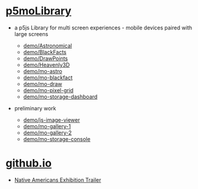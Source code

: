 # [p5moLibrary](https://github.com/molab-itp/p5moLibrary)

- a p5js Library for multi screen experiences - mobile devices paired with large screens

  - [demo/Astronomical](demo/Astronomical?v=81)
  - [demo/BlackFacts](demo/BlackFacts?v=81)
  - [demo/DrawPoints](demo/DrawPoints?v=81)
  - [demo/Heavenly3D](demo/Heavenly3D?v=81)
  - [demo/mo-astro](demo/mo-astro?v=81)
  - [demo/mo-blackfact](demo/mo-blackfacts?v=81)
  - [demo/mo-draw](demo/mo-draw?v=81)
  - [demo/mo-pixel-grid](demo/mo-pixel-grid?v=81)
  - [demo/mo-storage-dashboard](demo/mo-storage-dashboard?v=81)

- preliminary work

  - [demo/js-image-viewer](demo/js-image-viewer?v=81)
  - [demo/mo-gallery-1](demo/mo-gallery-1?v=81)
  - [demo/mo-gallery-2](demo/mo-gallery-2?v=81)
  - [demo/mo-storage-console](demo/mo-storage-console?v=81)

# [github.io](https://molab-itp.github.io/p5moLibrary/src?v=81)

- [Native Americans Exhibition Trailer](demo/BlackFacts?playlist=hpjNGTYvpxw)

<!--

- retired
  - [demo/mo-astro-host-0](demo/mo-astro-host-0?v=81)
  - [demo/mo-astro-host-1](demo/mo-astro-host-1?v=81)
  - [demo/mo-astro-remote-0](demo/mo-astro-remote-0?v=81)
  - [demo/mo-astro-remote-1](demo/mo-astro-remote-1?v=81)

  - [demo/mo-blackfacts-host](demo/mo-blackfacts-host?v=81)
  - [demo/mo-blackfacts-remote](demo/mo-blackfacts-remote?v=81)

# https://www.youtube.com/watch?v=hpjNGTYvpxw
# The Land Carries Our Ancestors: Contemporary Art by Native Americans Exhibition Trailer

 -->
